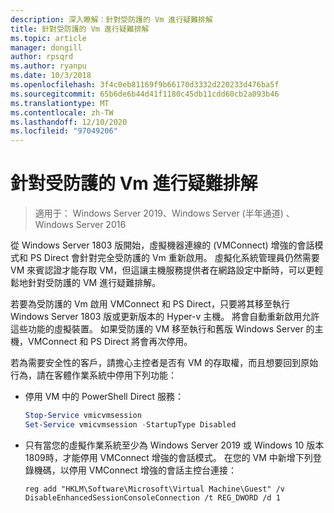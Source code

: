 ```yaml
---
description: 深入瞭解：針對受防護的 Vm 進行疑難排解
title: 針對受防護的 Vm 進行疑難排解
ms.topic: article
manager: dongill
author: rpsqrd
ms.author: ryanpu
ms.date: 10/3/2018
ms.openlocfilehash: 3f4c0eb81169f9b66170d3332d220233d476ba5f
ms.sourcegitcommit: 65b6de6b44d41f1180c45db11cdd60cb2a093b46
ms.translationtype: MT
ms.contentlocale: zh-TW
ms.lasthandoff: 12/10/2020
ms.locfileid: "97049206"
---
```

# <a name="troubleshoot-shielded-vms"></a>針對受防護的 Vm 進行疑難排解

>適用于： Windows Server 2019、Windows Server (半年通道) 、Windows Server 2016

從 Windows Server 1803 版開始，虛擬機器連線的 (VMConnect) 增強的會話模式和 PS Direct 會針對完全受防護的 Vm 重新啟用。 虛擬化系統管理員仍然需要 VM 來賓認證才能存取 VM，但這讓主機服務提供者在網路設定中斷時，可以更輕鬆地針對受防護的 VM 進行疑難排解。

若要為受防護的 Vm 啟用 VMConnect 和 PS Direct，只要將其移至執行 Windows Server 1803 版或更新版本的 Hyper-v 主機。 將會自動重新啟用允許這些功能的虛擬裝置。 如果受防護的 VM 移至執行和舊版 Windows Server 的主機，VMConnect 和 PS Direct 將會再次停用。

若為需要安全性的客戶，請擔心主控者是否有 VM 的存取權，而且想要回到原始行為，請在客體作業系統中停用下列功能：

- 停用 VM 中的 PowerShell Direct 服務：

  ```powershell
  Stop-Service vmicvmsession
  Set-Service vmicvmsession -StartupType Disabled
  ```

- 只有當您的虛擬作業系統至少為 Windows Server 2019 或 Windows 10 版本1809時，才能停用 VMConnect 增強的會話模式。 在您的 VM 中新增下列登錄機碼，以停用 VMConnect 增強的會話主控台連接：

  ```
  reg add "HKLM\Software\Microsoft\Virtual Machine\Guest" /v DisableEnhancedSessionConsoleConnection /t REG_DWORD /d 1
  ```
